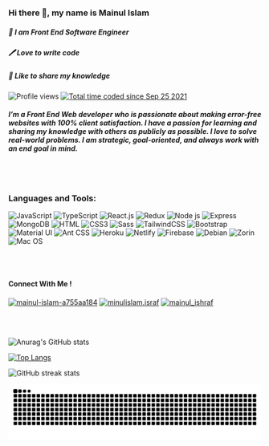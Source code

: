### Hi there 👋, my name is Mainul Islam
##### 👑 I am Front End Software Engineer
##### 🖊️ Love to write code
##### 🎤 Like to share my knowledge

![Profile views](https://gpvc.arturio.dev/Mainul163)  <a href="https://wakatime.com/@cae19a2b-5b56-4fec-b693-bf09d27b98d5"><img src="https://wakatime.com/badge/user/cae19a2b-5b56-4fec-b693-bf09d27b98d5.svg" alt="Total time coded since Sep 25 2021" /></a>

#####  I’m a Front End Web developer who is passionate about making error-free websites with 100% client satisfaction. I have a passion for learning and sharing my knowledge with others as publicly as possible. I love to solve real-world problems. I am strategic, goal-oriented, and always work with an end goal in mind.


</br>
</br>


<h3 align="left">Languages and Tools:</h3>



![JavaScript](https://img.shields.io/badge/JavaScript-F7DF1E?style=flat-square&logo=javascript&logoColor=black)
![TypeScript](https://img.shields.io/badge/TypeScript-007ACC?style=flat-square&logo=typescript&logoColor=white)
![React.js](https://img.shields.io/badge/React.js-0081CB?style=flat-square&logo=react&logoColor=61DAFB)
![Redux](https://img.shields.io/badge/Redux-white?style=flat-square&logo=redux&logoColor=black)
![Node js](https://img.shields.io/badge/Node.js-43853D?style=flat-square&logo=node.js&logoColor=white)
![Express](https://img.shields.io/badge/Express.js-white?style=flat-square&logo=express&logoColor=black)
![MongoDB](https://img.shields.io/badge/MongoDB-43853D?style=flat-square&logo=mongodb&logoColor=white)
![HTML](https://img.shields.io/badge/HTML5-E34F26?style=flat-square&logo=html5&logoColor=white)
![CSS3](https://img.shields.io/badge/CSS3-1572B6?style=flat-square&logo=css3&logoColor=white)
![Sass](https://img.shields.io/badge/Sass-pink?style=flat-square&logo=sass&logoColor=white)
![TailwindCSS](https://img.shields.io/badge/Tailwind_CSS-38B2AC?style=flat-square&logo=tailwind-css&logoColor=white)
![Bootstrap](https://img.shields.io/badge/Bootstrap-563D7C?style=flat-square&logo=bootstrap&logoColor=white)
![Material UI](https://img.shields.io/badge/Material%20UI-005C84?style=flat-square&logo=material.ui%20ui%20ui&logoColor=white)
![Ant CSS](https://img.shields.io/badge/Ant%20Css-0CC1F3?style=flat-square&logo=ant-design&logoColor=white)
![Heroku](https://img.shields.io/badge/Heroku-white?style=flat-square&logo=heroku&logoColor=purple)
![Netlify](https://img.shields.io/badge/Netlify-00C7B7?style=flat-square&logo=netlify&logoColor=white)
![Firebase](https://img.shields.io/badge/Firebase-F38020?style=flat-square&logo=firebase&logoColor=white)
![Debian](https://img.shields.io/badge/Debian-A81D33?style=flat-square&logo=debian&logoColor=white)
![Zorin](https://img.shields.io/badge/Zorin%20OS-0CC1F3?style=flat-square&logo=zorin&logoColor=white)
![Mac OS](https://img.shields.io/badge/macOS-000000?style=flat-square&logo=apple&logoColor=white)



</br>
</br>

#### Connect With Me !

<a href="https://linkedin.com/in/mainul-islam-a755aa184" target="blank"><img align="center" src="https://raw.githubusercontent.com/rahuldkjain/github-profile-readme-generator/master/src/images/icons/Social/linked-in-alt.svg" alt="mainul-islam-a755aa184" height="30" width="40" /></a>
<a href="https://fb.com/minulislam.israf" target="blank"><img align="center" src="https://raw.githubusercontent.com/rahuldkjain/github-profile-readme-generator/master/src/images/icons/Social/facebook.svg" alt="minulislam.israf" height="30" width="40" /></a>
<a href="https://instagram.com/mainul_ishraf" target="blank"><img align="center" src="https://raw.githubusercontent.com/rahuldkjain/github-profile-readme-generator/master/src/images/icons/Social/instagram.svg" alt="mainul_ishraf" height="30" width="40" /></a>

</br>
</br>


![Anurag's GitHub stats](https://github-readme-stats.vercel.app/api?username=Mainul163&show_icons=true&theme=radical)


[![Top Langs](https://github-readme-stats.vercel.app/api/top-langs/?username=Mainul163)](https://github.com/anuraghazra/github-readme-stats)

![GitHub streak stats](https://github-readme-streak-stats.herokuapp.com/?user=Mainul163)  


<div> 
  <!-- 
-->
  
 
 ![Snake animation](https://github.com/pedrohti/pedrohti/blob/output/github-contribution-grid-snake.svg)
</div>
